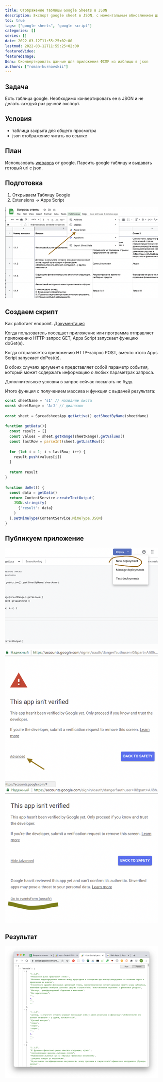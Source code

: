 ```yaml
---
title: Отображение таблицы Google Sheets в JSON
description: Экспорт google sheet в JSON, с моментальным обновлением данных
toc: true
tags: ["google sheets", "google script"]
categories: []
series: []
date: 2022-03-12T11:55:25+02:00
lastmod: 2022-03-12T11:55:25+02:00
featuredVideo:
featuredImage:
Цель: Сконвертировать данные для приложения ФСФР из иаблицы в json
authors: ["roman-kurnovskii"]
---
```


## Задача

Есть таблица google. Необходимо конвертировать ее в JSON и не делать каждый раз ручной экспорт.

## **Условия**

- таблица закрыта для общего просмотра
- json отображение читать по ссылке

## План

Использовать [webapps](https://developers.google.com/apps-script/guides/web) от google. Парсить google таблицу и выдавать готовый url с json.

## Подготовка

1. Открываем Таблицу Google
2. Extensions → Apps Script

![Screen Shot 2022-03-12 at 12.26.28.png](01.png?v1)

## Создаем скрипт

Как работает endpoint. [Документация](https://developers.google.com/apps-script/guides/web?hl=en#request_parameters)

Когда пользователь посещает приложение или программа отправляет приложению HTTP-запрос GET, Apps Script запускает функцию doGet(e). 

Когда отправляется приложению HTTP-запрос POST, вместо этого Apps Script запускает doPost(e). 

В обоих случаях аргумент e представляет собой параметр события, который может содержать информацию о любых параметрах запроса. 

Дополнительные условия в запрос сейчас посылать не буду.

Итого функция с получением массива и функция с выдачей результата:

```javascript
const sheetName = 's1' // название листа
const sheetRange = 'A:J' // диапазон

const sheet = SpreadsheetApp.getActive().getSheetByName(sheetName)

function getData(){
  const result = []
  const values = sheet.getRange(sheetRange).getValues()
  const lastRow = parseInt(sheet.getLastRow())

  for (let i = 1; i < lastRow; i++) {
    result.push(values[i])
  }

  return result
}

function doGet() {
  const data = getData()
  return ContentService.createTextOutput(
    JSON.stringify(
      {'result': data}
    )
  ).setMimeType(ContentService.MimeType.JSON)
}
```

## Публикуем приложение

![Google Sheets публикаиця приложения](02.png?v1)

![Google Sheets публикаиця приложения](03.png?v1)
![Google Sheets публикаиця приложения](04.png?v1)

## Результат

![Google Sheets api json](05.png?v1)